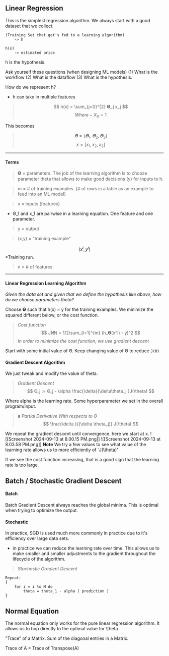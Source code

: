 
## Linear Regression
This is the simplest regression algorithm.
We always start with a good dataset that we collect.

```
(Training Set that get's fed to a learning algorithm) 
	-> h 
	
h(x) 
	-> estimated price
```

h is the hypothesis.

Ask yourself these questions (when designing ML models)
(1) What is the workflow
(2) What is the dataflow
(3) What is the hypothesis.

How do we represent h?
- h can take in multiple features

>$$
h(x) = \sum_{j=0}^{2} 𝚹_j x_j
$$
>$$
Where -  X_0 = 1
$$

This becomes
> $$ 𝚹 = [ 𝚹_1, 𝚹_2, 𝚹_3 ] $$
> $$ x = [ x_1, x_2, x_3 ] $$

---
#### Terms

> 𝚹 = parameters. 
	The job of the learning algorithm is to choose parameter theta that allows to make good decisions (y) for inputs to h.

> m = # of training examples.
	(# of rows in a table as an example to feed into an ML model)

> x = inputs (features)
- Θ_1 and x_1 are pairwise in a learning equation. One feature and one parameter.

> y = output

> (x,y) = "training example"

$$ (x^i, y^i) $$
					*Training run.


> n = # of features

---

#### Linear Regression Learning Algorithm

*Given the data set and given that we define the hypothesis like above, how do we choose parameters theta?*

Choose 𝚹 such that h(x) ~ y for the training examples. We minimize the squared different below, or the cost function.

>*Cost function*
$$
J(𝚹) = 1/2\sum_{i=1}^{m} (h_𝚹(x^i) - y)^2
$$
> *In order to minimize the cost function, we use gradient descent*

Start with some initial value of Θ.
Keep changing value of Θ to reduce `J(Θ)` 

#### Gradient Descent Algorithm

We just tweak and modify the value of theta. 



>*Gradient Descent*
$$
Θ_j := Θ_j - \alpha \frac{\delta}{\delta\theta_j }J(\theta)
$$

Where alpha is the learning rate. Some hyperparameter we set in the overall program/input.


>**a** *Partial Derivative With respects to Θ*
$$
\frac{\delta }{(\delta \theta_j)} J(\theta)
$$

We repeat the gradient descent until convergence. 
here we start at x.
![[Screenshot 2024-09-13 at 8.00.15 PM.png]]
![[Screenshot 2024-09-13 at 8.03.58 PM.png]]
**Note**
We try a few values to see what value of the learning rate allows us to more efficiently of `J(\theta)'

If we see the cost function increasing, that is a good sign that the learning rate is too large.


## Batch / Stochastic Gradient Descent

#### Batch 

Batch Gradient Descent always reaches the global minima. 
This is optimal when trying to optimize the output.

#### Stochastic 

In practice, SGD is used much more commonly in practice due to it's efficiency over large data sets. 
- in practice we can reduce the learning rate over time. This allows us to make smaller and smaller adjustments to the gradient throughout the lifecycle of the algorithm.

>*Stochastic Gradient Descent*

```
Repeat: 
{
	for i = i to M do 
		theta = theta_1 - alpha ( prediction )
}
```

## Normal Equation

The normal equation only works for the pure linear regression algorithm. It allows us to hop directly to the optimal value for \theta 

"Trace" of a Matrix. Sum of the diagonal entries in a Matrix.

Trace of A = Trace of Transpose(A)



